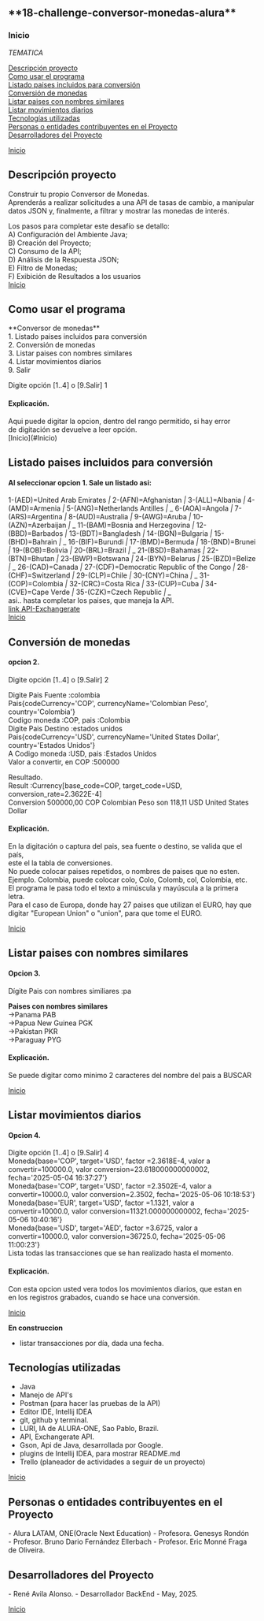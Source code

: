 <h2>**18-challenge-conversor-monedas-alura**</h2>
<h3>Inicio</h3>
<em> TEMATICA </em>

[Descripción proyecto](#descripción-proyecto) \
[Como usar el programa](#como-usar-el-programa) \
[Listado paises incluidos para conversión](#listado-de-paises-incluidos-para-conversión) \
[Conversión de monedas](#Conversión-de-monedas) \
[Listar paises con nombres similares](#Listar-paises-con-nombres-similares)\
[Listar movimientos diarios](#Listar-movimientos-diarios) \
[Tecnologías utilizadas](#Tecnologías-utilizadas) \
[Personas o entidades contribuyentes en el Proyecto](#Personas-o-entidades-contribuyentes-en-el-Proyecto) \
[Desarrolladores del Proyecto](#Desarrolladores-del-Proyecto) 

[Inicio](#Inicio)
<h2>Descripción proyecto</h2>
Construir tu propio Conversor de Monedas. <br/> 
Aprenderás a realizar solicitudes a una API de tasas de cambio, a manipular datos JSON y,
finalmente, a filtrar y mostrar las monedas de interés.<br/>

Los pasos para completar este desafío se detallo:\
A) Configuración del Ambiente Java;\
B) Creación del Proyecto;\
C) Consumo de la API;\
D) Análisis de la Respuesta JSON;\
E) Filtro de Monedas;\
F) Exibición de Resultados a los usuarios </br>
[Inicio](#Inicio)
<h2>Como usar el programa</h2>
**Conversor de monedas**   <br/>
1. Listado paises incluidos para conversión <br/>
2. Conversión de monedas <br/>
3. Listar paises con nombres similares <br/>
4. Listar movimientos diarios <br/>
9. Salir <br/>

Digite opción [1..4] o [9.Salir] 1
<h4>Explicación.</h4>
Aqui puede digitar la opcion, dentro del rango permitido, si hay error </br>
de digitación se devuelve a leer opción. </br>
[Inicio](#Inicio)

<h2>Listado paises incluidos para conversión</h2>
<h4>Al seleccionar opcion 1. Sale un listado asi:</h4>

1-(AED)=United Arab Emirates *|* 2-(AFN)=Afghanistan *|* 3-(ALL)=Albania *|* 4-(AMD)=Armenia *|* 5-(ANG)=Netherlands Antilles *|* _
6-(AOA)=Angola *|* 7-(ARS)=Argentina *|* 8-(AUD)=Australia *|* 9-(AWG)=Aruba *|* 10-(AZN)=Azerbaijan *|* _
11-(BAM)=Bosnia and Herzegovina *|* 12-(BBD)=Barbados *|* 13-(BDT)=Bangladesh *|* 14-(BGN)=Bulgaria *|* 15-(BHD)=Bahrain *|* _
16-(BIF)=Burundi *|* 17-(BMD)=Bermuda *|* 18-(BND)=Brunei *|* 19-(BOB)=Bolivia *|* 20-(BRL)=Brazil *|* _
21-(BSD)=Bahamas *|* 22-(BTN)=Bhutan *|* 23-(BWP)=Botswana *|* 24-(BYN)=Belarus *|* 25-(BZD)=Belize *|* _
26-(CAD)=Canada *|* 27-(CDF)=Democratic Republic of the Congo *|* 28-(CHF)=Switzerland *|* 29-(CLP)=Chile *|* 30-(CNY)=China *|* _
31-(COP)=Colombia *|* 32-(CRC)=Costa Rica *|* 33-(CUP)=Cuba *|* 34-(CVE)=Cape Verde *|* 35-(CZK)=Czech Republic *|* _ <br/>
asi.. hasta completar los paises, que maneja la API.<br/>
[link API-Exchangerate](https://www.exchangerate-api.com/docs/overview) </br>
[Inicio](#Inicio)


<h2>Conversión de monedas</h2>
<h4>opcion 2.</h4>
Digite opción [1..4] o [9.Salir] 2

Digite Pais Fuente :colombia <br/>
Pais{codeCurrency='COP', currencyName='Colombian Peso', country='Colombia'} <br/>
Codigo moneda :COP, pais :Colombia <br/>
Digite Pais Destino :estados unidos <br/>
Pais{codeCurrency='USD', currencyName='United States Dollar', country='Estados Unidos'} <br/>
A Codigo moneda :USD, pais :Estados Unidos <br/>
Valor a convertir, en COP :500000 

Resultado.\
Result :Currency[base_code=COP, target_code=USD, conversion_rate=2.3622E-4] <br/>
Conversion 500000,00  COP   Colombian Peso son 118,11  USD United States Dollar <br/>
<h4>Explicación.</h4>
En la digitación o captura del pais, sea fuente o destino, se valida que el país, <br/> 
este el la tabla de conversiones.<br/> 
No puede colocar paises repetidos, o nombres de paises que no esten. <br/>
Ejemplo. Colombia, puede colocar colo, Colo, Colomb, col, Colombia, etc. <br/>
El programa le pasa todo el texto a minúscula y mayúscula a la primera letra.<br/>
Para el caso de Europa, donde hay 27 paises que utilizan el EURO, hay que digitar
"European Union" o "union", para que tome el EURO. </br>

[Inicio](#Inicio)

<h2>Listar paises con nombres similares</h2>
<h4>Opcion 3.</h4> 

Dígite Pais con nombres similiares :pa

**Paises con nombres similares** <br/>
->Panama PAB <br/>
->Papua New Guinea PGK <br/>
->Pakistan PKR <br/>
->Paraguay PYG <br/>
<h4>Explicación.</h4>
Se puede digitar como minimo 2 caracteres del nombre del pais a BUSCAR <br/>

[Inicio](#Inicio)

<h2>Listar movimientos diarios</h2>
<h4>Opcion 4.</h4>
Digite opción [1..4] o [9.Salir] 4 <br/>
Moneda{base='COP', target='USD', factor =2.3618E-4, valor a convertir=100000.0, valor conversion=23.618000000000002, fecha='2025-05-04 16:37:27'} <br/> 
Moneda{base='COP', target='USD', factor =2.3502E-4, valor a convertir=10000.0, valor conversion=2.3502, fecha='2025-05-06 10:18:53'} <br/>
Moneda{base='EUR', target='USD', factor =1.1321, valor a convertir=10000.0, valor conversion=11321.000000000002, fecha='2025-05-06 10:40:16'} <br/>
Moneda{base='USD', target='AED', factor =3.6725, valor a convertir=10000.0, valor conversion=36725.0, fecha='2025-05-06 11:00:23'} <br/>
Lista todas las transacciones que se han realizado hasta el momento. <br/>

<h4>Explicación.</h4>
Con esta opcion usted vera todos los movimientos diarios, que estan en <br/>
en los registros grabados, cuando se hace una conversión. <br/>

[Inicio](#Inicio)

**En construccion**  <br/>
- listar transacciones por día, dada una fecha. <br/>

<h2>Tecnologías utilizadas</h2>

- Java
- Manejo de API's
- Postman  (para hacer las pruebas de la API)
- Editor IDE, Intellij IDEA
- git, github y terminal.
- LURI, IA de ALURA-ONE, Sao Pablo, Brazil.
- API, Exchangerate API.
- Gson, Api de Java, desarrollada por Google.
- plugins de Intellij IDEA, para mostrar README.md
- Trello (planeador de actividades a seguir de un proyecto) 

[Inicio](#Inicio)

<h2>Personas o entidades contribuyentes en el Proyecto</h2>
- Alura LATAM, ONE(Oracle Next Education) 
- Profesora. Genesys Rondón </br>
- Profesor. Bruno Dario Fernández Ellerbach
- Profesor. Eric Monné Fraga de Oliveira.

<h2>Desarrolladores del Proyecto</h2>
- René Avila Alonso.
- Desarrollador BackEnd
- May, 2025. </br>

[Inicio](#Inicio)


